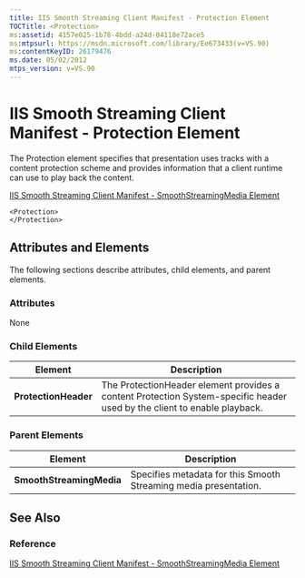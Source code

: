 ```yaml
---
title: IIS Smooth Streaming Client Manifest - Protection Element
TOCTitle: <Protection>
ms:assetid: 4157e025-1b78-4bdd-a24d-04118e72ace5
ms:mtpsurl: https://msdn.microsoft.com/library/Ee673433(v=VS.90)
ms:contentKeyID: 26179476
ms.date: 05/02/2012
mtps_version: v=VS.90
---
```


# IIS Smooth Streaming Client Manifest - Protection Element

The Protection element specifies that presentation uses tracks with a content protection scheme and provides information that a client runtime can use to play back the content.

[IIS Smooth Streaming Client Manifest - SmoothStreamingMedia Element](iis-smooth-streaming-client-manifest-smoothstreamingmedia-element.md)  

    <Protection>
    </Protection>

## Attributes and Elements

The following sections describe attributes, child elements, and parent elements.

### Attributes

None

### Child Elements

|Element|Description|
|--- |--- |
|**ProtectionHeader**|The ProtectionHeader element provides a content Protection System-specific header used by the client to enable playback.|

### Parent Elements

|Element|Description|
|--- |--- |
|**SmoothStreamingMedia**|Specifies metadata for this Smooth Streaming media presentation.|

## See Also

### Reference

[IIS Smooth Streaming Client Manifest - SmoothStreamingMedia Element](iis-smooth-streaming-client-manifest-smoothstreamingmedia-element.md)

